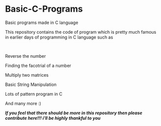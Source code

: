 # Basic-C-Programs
Basic programs made in C language
<p>This repository contains the code of program which is pretty much famous in earlier days of programming in C language
such as</p>
<br/>
<p>Reverse the number</p>
<p>Finding the facotrial of a number</p>
<p>Multiply two matrices</p>
<p>Basic String Manipulation</p>
<p>Lots of pattern program in C</p>
<p>And many more :)</p>

***If you feel that there should be more in this repository then please contribute here!!! i'll be highly thankful to you***
